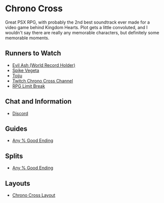 # Chrono Cross

Great PSX RPG, with probably the 2nd best soundtrack ever made for a video game
behind Kingdom Hearts. Plot gets a little convoluted, and I wouldn't say there
are really any memorable characters, but definitely some memorable moments.

## Runners to Watch

  * [Evil Ash (World Record Holder)][8]
  * [Spike Vegeta][2]
  * [Tojju][1]
  * [Twitch Chrono Cross Channel][3]
  * [RPG Limit Break][4]

## Chat and Information

  * [Discord][9]

## Guides

  * [Any % Good Ending][5]

## Splits

  * [Any % Good Ending][6]

## Layouts

  * [Chrono Cross Layout][7]

[1]: https://www.twitch.tv/tojju
[2]: https://www.twitch.tv/spikevegeta
[3]: https://www.twitch.tv/directory/game/Chrono%20Cross
[4]: https://www.twitch.tv/rpglimitbreak
[5]: ./Guides/Any%25.md
[6]: ./Splits/Chrono_Cross_Any%25_Good_Ending.lss
[7]: ./Layouts/Chrono_Cross.lsl
[8]: https://www.twitch.tv/evilash25
[9]: https://discordapp.com/invite/0XU29pWZvyu0YCVH